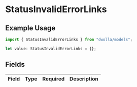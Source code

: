 # StatusInvalidErrorLinks

## Example Usage

```typescript
import { StatusInvalidErrorLinks } from "dwolla/models";

let value: StatusInvalidErrorLinks = {};
```

## Fields

| Field       | Type        | Required    | Description |
| ----------- | ----------- | ----------- | ----------- |